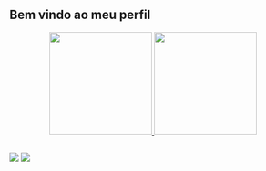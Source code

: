 ## Bem vindo ao meu perfil 

<div align="center">
  <a href="https://github.com/ArthurRogerio">
  <img height="180em" src="https://github-readme-stats.vercel.app/api?username=arthurrogerio&show_icons=true&theme=dark&include_all_commits=true&count_private=true"/>
  <img height="180em" src="https://github-readme-stats.vercel.app/api/top-langs/?username=arthurrogerio&layout=compact&langs_count=7&theme=dark"/>
</div>

##

<div> 
 
  <a href = "mailto:arthurrogerio15@gmail.com"><img src="https://img.shields.io/badge/Gmail-D14836?style=for-the-badge&logo=gmail&logoColor=white"></a>
  <a href="https://www.linkedin.com/in/arthur-rogerio-20a47718b/" target="_blank"><img src="https://img.shields.io/badge/-LinkedIn-%230077B5?style=for-the-badge&logo=linkedin&logoColor=white" target="_blank"></a> 
 
</div>

